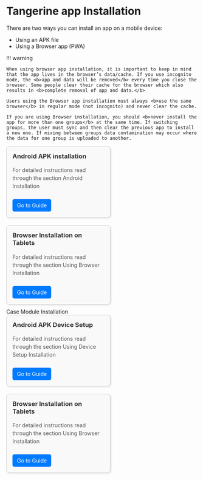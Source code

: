 <style>
.card-container {
    display: flex;
    flex-wrap: wrap; /* Allow cards to wrap to the next line */
    gap: 10px; /* Add space between cards */
}

.card {
    border: 1px solid #ccc;
    border-radius: 8px;
    padding: 15px;
    box-shadow: 2px 2px 5px rgba(0, 0, 0, 0.1);
    background-color: #f9f9f9;
    width: calc(95% - 10px); /* Adjust width to account for the gap */
    margin-bottom: 10px; /* Space between rows */
}
.full {
    border: 1px solid #ccc;
    border-radius: 8px;
    padding: 15px;
    box-shadow: 2px 2px 5px rgba(0, 0, 0, 0.1);
    background-color: #f9f9f9;
    width: calc(100vh - 10px); /* Adjust width to account for the gap */
    margin-bottom: 10px; /* Space between rows */
}

.card h3, .full h3 {
      margin-top: 0;
      color: #333;
    }

    .card p, .full  p {
      line-height: 1.5;
      color: #555;
    }

    .card a, .full  a {
      display: inline-block;
      margin-top: 10px;
      padding: 8px 12px;
      background-color: #007bff;
      color: white;
      text-decoration: none;
      border-radius: 5px;
    }

    @media (min-width: 768px) {
    .card {
        /* Calculate width for two columns with a gap */
        width: calc(50% - 10px); /* (100% - gap) / 2 */
    }
}
</style>

# Tangerine app Installation

There are two ways you can install an app on a mobile device:
- Using an APK file
- Using a Browser app (PWA)

!!! warning 

    When using browser app installation, it is important to keep in mind that the app lives in the browser’s data/cache. If you use incognito mode, the <b>app and data will be removed</b> every time you close the browser. Some people clear their cache for the browser which also results in <b>complete removal of app and data.</b>

    Users using the Browser app installation must always <b>use the same browser</b> in regular mode (not incognito) and never clear the cache.

    If you are using Browser installation, you should <b>never install the app for more than one groups</b> at the same time. If switching groups, the user must sync and then clear the previous app to install a new one. If mixing between groups data contamination may occur where the data for one group is uploaded to another.

<div class="card-container">
<div class="card">
    <h3>Android APK installation</h3>
    <p>For detailed instructions read through the section Android Installation</p>
     <a href="../deployment/#using-apk-installation">Go to Guide</a>
  </div>
  <div class="card">
    <h3>Browser Installation on Tablets </h3>
    <p>For detailed instructions read through the section Using Browser Installation  </p>
     <a href="../deployment/#using-browser-installation-on-tablets">Go to Guide</a>
  </div> 

</div>
Case Module Installation
<div class="card-container">

<div class="card">
    <h3>Android APK Device Setup</h3>
    <p>For detailed instructions read through the section Using Device Setup Installation </p>
     <a href="../deployment/#using-device-setup-installation-2-way-sync-setup">Go to Guide</a>
  </div>
  <div class="card">
    <h3>Browser Installation on Tablets </h3>
   <p>For detailed instructions read through the section Using Browser Installation</p>
    <a href="../deployment/#installation-of-apk-on-a-tabletphone">Go to Guide</a>
  
  </div>

</div>

